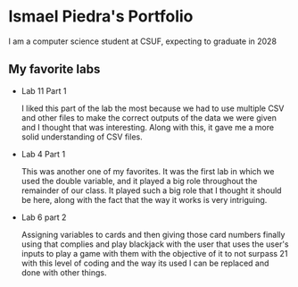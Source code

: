 # Ismael Piedra's Portfolio 
I am a computer science student at CSUF, expecting to graduate in 2028
## My favorite labs 
* Lab 11 Part 1

  I liked this part of the lab the most because we had to use multiple CSV and other files to make the correct outputs of the data we were given and I thought that was interesting. Along with this, it gave me a more solid understanding of CSV files.

* Lab 4 Part 1

  This was another one of my favorites. It was the first lab in which we used the double variable, and it played a big role throughout the remainder of our class. It played such a big role that I thought it should be here, along with the fact that the way it works is very intriguing.  

* Lab 6 part 2

  Assigning variables to cards and then giving those card numbers finally using that complies and play blackjack with the user that uses the user's inputs to play a game with them with the objective of it to not surpass 21 with this level of coding and the way its used I can be replaced and done with other things.

